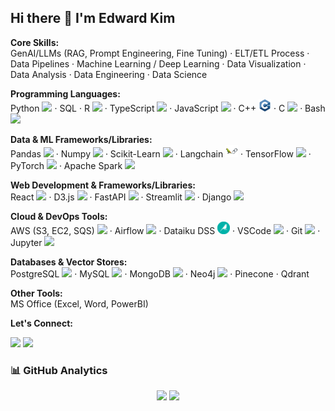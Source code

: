 ## Hi there 👋 I'm Edward Kim

**Core Skills:**  
GenAI/LLMs (RAG, Prompt Engineering, Fine Tuning) · ELT/ETL Process · Data Pipelines · Machine Learning / Deep Learning · Data Visualization · Data Analysis · Data Engineering · Data Science

**Programming Languages:**  
Python <code><img height="20" src='https://cdn.jsdelivr.net/gh/devicons/devicon/icons/python/python-original.svg'></code> · SQL · R <code><img height="20" src='https://cdn.jsdelivr.net/gh/devicons/devicon/icons/r/r-original.svg'></code> · TypeScript <code><img height="20" src='https://cdn.jsdelivr.net/gh/devicons/devicon/icons/typescript/typescript-original.svg'></code> · JavaScript <code><img height="20" src='https://cdn.jsdelivr.net/gh/devicons/devicon/icons/javascript/javascript-original.svg'></code> · C++ <code><img height="20" src="https://raw.githubusercontent.com/github/explore/80688e429a7d4ef2fca1e82350fe8e3517d3494d/topics/cpp/cpp.png"></code> · C <code><img height="20" src='https://cdn.jsdelivr.net/gh/devicons/devicon/icons/c/c-plain.svg'></code> · Bash <code><img height="20" src='https://cdn.jsdelivr.net/gh/devicons/devicon/icons/bash/bash-original.svg'></code>

**Data & ML Frameworks/Libraries:**  
Pandas <code><img height="20" src='https://cdn.jsdelivr.net/gh/devicons/devicon/icons/pandas/pandas-original.svg'></code> · Numpy <code><img height="20" src='https://cdn.jsdelivr.net/gh/devicons/devicon/icons/numpy/numpy-original.svg'></code> · Scikit-Learn <code><img height="20" src='https://cdn.jsdelivr.net/gh/devicons/devicon/icons/scikitlearn/scikitlearn-original.svg'></code> · Langchain <code><img height="20" src='images/langchain-original.svg'></code> · TensorFlow <code><img height="20" src='https://cdn.jsdelivr.net/gh/devicons/devicon/icons/tensorflow/tensorflow-original.svg'></code> · PyTorch <code><img height="20" src='https://cdn.jsdelivr.net/gh/devicons/devicon/icons/pytorch/pytorch-original.svg'></code> · Apache Spark <code><img height="20" src='https://cdn.jsdelivr.net/gh/devicons/devicon/icons/apachespark/apachespark-original.svg'></code>

**Web Development & Frameworks/Libraries:**  
React <code><img height="20" src='https://cdn.jsdelivr.net/gh/devicons/devicon/icons/react/react-original.svg'></code> · D3.js <code><img height="20" src='https://cdn.jsdelivr.net/gh/devicons/devicon/icons/d3js/d3js-original.svg'></code> · FastAPI <code><img height="20" src='https://cdn.jsdelivr.net/gh/devicons/devicon/icons/fastapi/fastapi-original.svg'></code> · Streamlit <code><img height="20" src='https://cdn.jsdelivr.net/gh/devicons/devicon/icons/streamlit/streamlit-original.svg'></code> · Django <code><img height="20" src='https://cdn.jsdelivr.net/gh/devicons/devicon/icons/django/django-plain.svg'></code>

**Cloud & DevOps Tools:**  
AWS (S3, EC2, SQS) <code><img height="20" src='https://cdn.jsdelivr.net/gh/devicons/devicon/icons/amazonwebservices/amazonwebservices-original-wordmark.svg'></code> · Airflow <code><img height="20" src='https://cdn.jsdelivr.net/gh/devicons/devicon/icons/apacheairflow/apacheairflow-original.svg'></code> · Dataiku DSS <code><img height="20" src='images/dataiku.png'></code> · VSCode <code><img height="20" src='https://cdn.jsdelivr.net/gh/devicons/devicon/icons/vscode/vscode-original.svg'></code> · Git <code><img height="20" src='https://cdn.jsdelivr.net/gh/devicons/devicon/icons/git/git-original.svg'></code> · Jupyter <code><img height="20" src='https://cdn.jsdelivr.net/gh/devicons/devicon/icons/jupyter/jupyter-original-wordmark.svg'></code> 

**Databases & Vector Stores:**  
PostgreSQL <code><img height="20" src='https://cdn.jsdelivr.net/gh/devicons/devicon/icons/postgresql/postgresql-original.svg'></code> · MySQL <code><img height="20" src='https://cdn.jsdelivr.net/gh/devicons/devicon/icons/mysql/mysql-original.svg'></code> · MongoDB <code><img height="20" src='https://cdn.jsdelivr.net/gh/devicons/devicon/icons/mongodb/mongodb-original.svg'></code> · Neo4j <code><img height="20" src='https://cdn.jsdelivr.net/gh/devicons/devicon/icons/neo4j/neo4j-original.svg'></code> · Pinecone · Qdrant

**Other Tools:**  
MS Office (Excel, Word, PowerBI)


**Let's Connect:**  

<code><a href="https://www.linkedin.com/in/edwardjiwookkim/" target="_blank"><img height="20" src='https://cdn.jsdelivr.net/gh/devicons/devicon/icons/linkedin/linkedin-original.svg'></a></code>
<code><a href="https://www.github.com/kimjiwook0129" target="_blank"><img height="20" src='https://cdn.jsdelivr.net/gh/devicons/devicon/icons/github/github-original.svg'></a></code>



### 📊 GitHub Analytics

<p align="center">
  <img width="43%" src="https://github-readme-streak-stats.herokuapp.com/?user=kimjiwook0129&theme=merko&hide_border=true" />
  <img width="48%" src="https://github-readme-stats.vercel.app/api?username=kimjiwook0129&theme=merko&count_private=true&show_icons=true&include_all_commits=false&hide_border=true&hide_title=true" />
</p>
